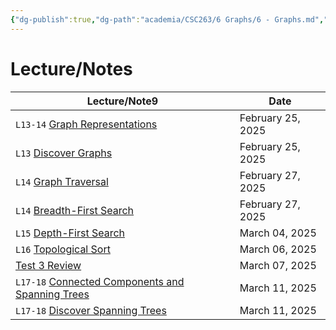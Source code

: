 ```yaml
---
{"dg-publish":true,"dg-path":"academia/CSC263/6 Graphs/6 - Graphs.md","permalink":"/academia/csc-263/6-graphs/6-graphs/","tags":["module","university","cs"],"created":"2025-02-26T02:37:01.404-05:00","updated":"2025-02-26T02:37:12.050-05:00"}
---
```



# Lecture/Notes

<div><table class="dataview table-view-table"><thead class="table-view-thead"><tr class="table-view-tr-header"><th class="table-view-th"><span>Lecture/Note</span><span class="dataview small-text">9</span></th><th class="table-view-th"><span>Date</span></th></tr></thead><tbody class="table-view-tbody"><tr><td><span> <code>L13-14</code> <a data-tooltip-position="top" aria-label="100 Academia/CSC263/6 Graphs/Graph Representations.md" data-href="100 Academia/CSC263/6 Graphs/Graph Representations.md" href="100 Academia/CSC263/6 Graphs/Graph Representations.md" class="internal-link" target="_blank" rel="noopener nofollow">Graph Representations</a></span></td><td>February 25, 2025</td></tr><tr><td><span> <code>L13</code> <a data-tooltip-position="top" aria-label="100 Academia/CSC263/6 Graphs/Discover Graphs.md" data-href="100 Academia/CSC263/6 Graphs/Discover Graphs.md" href="100 Academia/CSC263/6 Graphs/Discover Graphs.md" class="internal-link" target="_blank" rel="noopener nofollow">Discover Graphs</a></span></td><td>February 25, 2025</td></tr><tr><td><span> <code>L14</code> <a data-tooltip-position="top" aria-label="100 Academia/CSC263/6 Graphs/Graph Traversal.md" data-href="100 Academia/CSC263/6 Graphs/Graph Traversal.md" href="100 Academia/CSC263/6 Graphs/Graph Traversal.md" class="internal-link" target="_blank" rel="noopener nofollow">Graph Traversal</a></span></td><td>February 27, 2025</td></tr><tr><td><span> <code>L14</code> <a data-tooltip-position="top" aria-label="100 Academia/CSC263/6 Graphs/Breadth-First Search.md" data-href="100 Academia/CSC263/6 Graphs/Breadth-First Search.md" href="100 Academia/CSC263/6 Graphs/Breadth-First Search.md" class="internal-link" target="_blank" rel="noopener nofollow">Breadth-First Search</a></span></td><td>February 27, 2025</td></tr><tr><td><span> <code>L15</code> <a data-tooltip-position="top" aria-label="100 Academia/CSC263/6 Graphs/Depth-First Search.md" data-href="100 Academia/CSC263/6 Graphs/Depth-First Search.md" href="100 Academia/CSC263/6 Graphs/Depth-First Search.md" class="internal-link" target="_blank" rel="noopener nofollow">Depth-First Search</a></span></td><td>March 04, 2025</td></tr><tr><td><span> <code>L16</code> <a data-tooltip-position="top" aria-label="100 Academia/CSC263/6 Graphs/Topological Sort.md" data-href="100 Academia/CSC263/6 Graphs/Topological Sort.md" href="100 Academia/CSC263/6 Graphs/Topological Sort.md" class="internal-link" target="_blank" rel="noopener nofollow">Topological Sort</a></span></td><td>March 06, 2025</td></tr><tr><td><span><a data-tooltip-position="top" aria-label="100 Academia/CSC263/Test 3 Review.md" data-href="100 Academia/CSC263/Test 3 Review.md" href="100 Academia/CSC263/Test 3 Review.md" class="internal-link" target="_blank" rel="noopener nofollow">Test 3 Review</a></span></td><td>March 07, 2025</td></tr><tr><td><span> <code>L17-18</code> <a data-tooltip-position="top" aria-label="100 Academia/CSC263/6 Graphs/Connected Components and Spanning Trees.md" data-href="100 Academia/CSC263/6 Graphs/Connected Components and Spanning Trees.md" href="100 Academia/CSC263/6 Graphs/Connected Components and Spanning Trees.md" class="internal-link" target="_blank" rel="noopener nofollow">Connected Components and Spanning Trees</a></span></td><td>March 11, 2025</td></tr><tr><td><span> <code>L17-18</code> <a data-tooltip-position="top" aria-label="100 Academia/CSC263/6 Graphs/Discover Spanning Trees.md" data-href="100 Academia/CSC263/6 Graphs/Discover Spanning Trees.md" href="100 Academia/CSC263/6 Graphs/Discover Spanning Trees.md" class="internal-link" target="_blank" rel="noopener nofollow">Discover Spanning Trees</a></span></td><td>March 11, 2025</td></tr></tbody></table></div>
